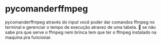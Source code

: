 # pycomanderffmpeg
pycomanderffmpeg
através do input você poder dar comandos ffmpeg no terminal e gerenciar o tempo de execução atravez de uma tabela.
🫣 se não sabe pra que serve o ffmpeg nem brinca
tem que ter o ffmpeg instalado na maquina pra funcionar.
